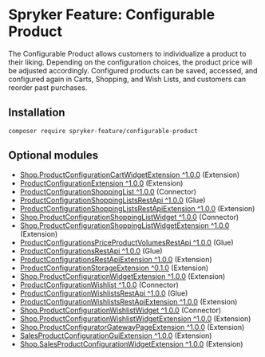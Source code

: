 # Spryker Feature: Configurable Product

The Configurable Product allows customers to individualize a product to their liking. Depending on the configuration choices, the product price will be adjusted accordingly. Configured products can be saved, accessed, and configured again in Carts, Shopping, and Wish Lists, and customers can reorder past purchases.

## Installation

```
composer require spryker-feature/configurable-product
```

## Optional modules
- [Shop.ProductConfigurationCartWidgetExtension ^1.0.0](https://github.com/spryker-shop/product-configuration-cart-widget-extension) (Extension)
- [ProductConfigurationExtension ^1.0.0](https://github.com/spryker/product-configuration-extension) (Extension)
- [ProductConfigurationShoppingList ^1.0.0](https://github.com/spryker/product-configuration-shopping-list) (Connector)
- [ProductConfigurationShoppingListsRestApi ^1.0.0](https://github.com/spryker/product-configuration-shopping-lists-rest-api) (Glue)
- [ProductConfigurationShoppingListsRestApiExtension ^1.0.0](https://github.com/spryker/product-configuration-shopping-lists-rest-api-extension) (Extension)
- [Shop.ProductConfigurationShoppingListWidget ^1.0.0](https://github.com/spryker-shop/product-configuration-shopping-list-widget) (Connector)
- [Shop.ProductConfigurationShoppingListWidgetExtension ^1.0.0](https://github.com/spryker-shop/product-configuration-shopping-list-widget-extension) (Extension)
- [ProductConfigurationsPriceProductVolumesRestApi ^1.0.0](https://github.com/spryker/product-configurations-price-product-volumes-rest-api) (Glue)
- [ProductConfigurationsRestApi ^1.0.0](https://github.com/spryker/product-configurations-rest-api) (Glue)
- [ProductConfigurationsRestApiExtension ^1.0.0](https://github.com/spryker/product-configurations-rest-api-extension) (Extension)
- [ProductConfigurationStorageExtension ^0.1.0](https://github.com/spryker/product-configuration-storage-extension) (Extension)
- [Shop.ProductConfigurationWidgetExtension ^1.0.0](https://github.com/spryker-shop/product-configuration-widget-extension) (Extension)
- [ProductConfigurationWishlist ^1.0.0](https://github.com/spryker/product-configuration-wishlist) (Connector)
- [ProductConfigurationWishlistsRestApi ^1.0.0](https://github.com/spryker/product-configuration-wishlists-rest-api) (Glue)
- [ProductConfigurationWishlistsRestApiExtension ^1.0.0](https://github.com/spryker/product-configuration-wishlists-rest-api-extension) (Extension)
- [Shop.ProductConfigurationWishlistWidget ^1.0.0](https://github.com/spryker-shop/product-configuration-wishlist-widget) (Connector)
- [Shop.ProductConfigurationWishlistWidgetExtension ^1.0.0](https://github.com/spryker-shop/product-configuration-wishlist-widget-extension) (Extension)
- [Shop.ProductConfiguratorGatewayPageExtension ^1.0.0](https://github.com/spryker-shop/product-configurator-gateway-page-extension) (Extension)
- [SalesProductConfigurationGuiExtension ^1.0.0](https://github.com/spryker/sales-product-configuration-gui-extension) (Extension)
- [Shop.SalesProductConfigurationWidgetExtension ^1.0.0](https://github.com/spryker-shop/sales-product-configuration-widget-extension) (Extension)
